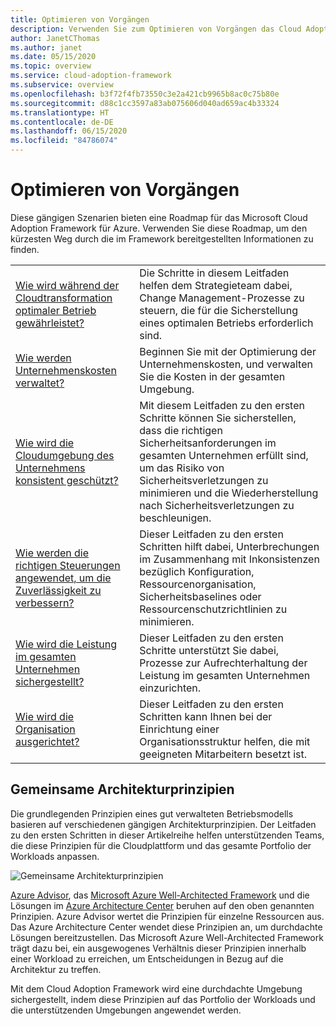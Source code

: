 ```yaml
---
title: Optimieren von Vorgängen
description: Verwenden Sie zum Optimieren von Vorgängen das Cloud Adoption Framework. Diese Szenarien können Sie bei der Kostenverwaltung, Sicherheit, Zuverlässigkeit, Leistung und bei vielem mehr unterstützen.
author: JanetCThomas
ms.author: janet
ms.date: 05/15/2020
ms.topic: overview
ms.service: cloud-adoption-framework
ms.subservice: overview
ms.openlocfilehash: b3f72f4fb73550c3e2a421cb9965b8ac0c75b80e
ms.sourcegitcommit: d88c1cc3597a83ab075606d040ad659ac4b33324
ms.translationtype: HT
ms.contentlocale: de-DE
ms.lasthandoff: 06/15/2020
ms.locfileid: "84786074"
---
```

# <a name="improve-operations"></a>Optimieren von Vorgängen

Diese gängigen Szenarien bieten eine Roadmap für das Microsoft Cloud Adoption Framework für Azure. Verwenden Sie diese Roadmap, um den kürzesten Weg durch die im Framework bereitgestellten Informationen zu finden.

|                                                                                     |                                                                                                                                |
|-------------------------------------------------------------------------------------|--------------------------------------------------------------------------------------------------------------------------------|
| [Wie wird während der Cloudtransformation optimaler Betrieb gewährleistet?](./operational-excellence.md)                   | Die Schritte in diesem Leitfaden helfen dem Strategieteam dabei, Change Management-Prozesse zu steuern, die für die Sicherstellung eines optimalen Betriebs erforderlich sind. |
| [Wie werden Unternehmenskosten verwaltet?](./manage-costs.md)                                          | Beginnen Sie mit der Optimierung der Unternehmenskosten, und verwalten Sie die Kosten in der gesamten Umgebung.                                                                           |
| [Wie wird die Cloudumgebung des Unternehmens konsistent geschützt?](./security.md)             | Mit diesem Leitfaden zu den ersten Schritte können Sie sicherstellen, dass die richtigen Sicherheitsanforderungen im gesamten Unternehmen erfüllt sind, um das Risiko von Sicherheitsverletzungen zu minimieren und die Wiederherstellung nach Sicherheitsverletzungen zu beschleunigen.                                       |
| [Wie werden die richtigen Steuerungen angewendet, um die Zuverlässigkeit zu verbessern?](./reliability.md)                   | Dieser Leitfaden zu den ersten Schritten hilft dabei, Unterbrechungen im Zusammenhang mit Inkonsistenzen bezüglich Konfiguration, Ressourcenorganisation, Sicherheitsbaselines oder Ressourcenschutzrichtlinien zu minimieren. |
| [Wie wird die Leistung im gesamten Unternehmen sichergestellt?](./performance.md)                               | Dieser Leitfaden zu den ersten Schritte unterstützt Sie dabei, Prozesse zur Aufrechterhaltung der Leistung im gesamten Unternehmen einzurichten.                               |
| [Wie wird die Organisation ausgerichtet?](./org-alignment.md)                               | Dieser Leitfaden zu den ersten Schritten kann Ihnen bei der Einrichtung einer Organisationsstruktur helfen, die mit geeigneten Mitarbeitern besetzt ist.                               |

## <a name="shared-architecture-principles"></a>Gemeinsame Architekturprinzipien

Die grundlegenden Prinzipien eines gut verwalteten Betriebsmodells basieren auf verschiedenen gängigen Architekturprinzipien. Der Leitfaden zu den ersten Schritten in dieser Artikelreihe helfen unterstützenden Teams, die diese Prinzipien für die Cloudplattform und das gesamte Portfolio der Workloads anpassen.

![Gemeinsame Architekturprinzipien](../_images/shared-principles.png)

[Azure Advisor](https://docs.microsoft.com/azure/advisor/advisor-overview), das [Microsoft Azure Well-Architected Framework](https://docs.microsoft.com/azure/architecture/framework) und die Lösungen im [Azure Architecture Center](https://docs.microsoft.com/azure/architecture) beruhen auf den oben genannten Prinzipien. Azure Advisor wertet die Prinzipien für einzelne Ressourcen aus. Das Azure Architecture Center wendet diese Prinzipien an, um durchdachte Lösungen bereitzustellen. Das Microsoft Azure Well-Architected Framework trägt dazu bei, ein ausgewogenes Verhältnis dieser Prinzipien innerhalb einer Workload zu erreichen, um Entscheidungen in Bezug auf die Architektur zu treffen.

Mit dem Cloud Adoption Framework wird eine durchdachte Umgebung sichergestellt, indem diese Prinzipien auf das Portfolio der Workloads und die unterstützenden Umgebungen angewendet werden.
